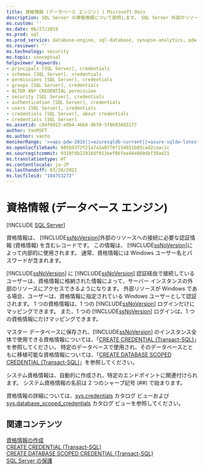 ```yaml
---
title: 資格情報 (データベース エンジン) | Microsoft Docs
description: SQL Server の資格情報について説明します。 SQL Server 外部のリソースへの接続に必要な認証情報について理解します。
ms.custom: ''
ms.date: 06/27/2019
ms.prod: sql
ms.prod_service: database-engine, sql-database, synapse-analytics, pdw
ms.reviewer: ''
ms.technology: security
ms.topic: conceptual
helpviewer_keywords:
- principals [SQL Server], credentials
- schemas [SQL Server], credentials
- permissions [SQL Server], credentials
- groups [SQL Server], credentials
- ALTER ANY CREDENTIAL permission
- security [SQL Server], credentials
- authentication [SQL Server], credentials
- users [SQL Server], credentials
- credentials [SQL Server], about credentials
- credentials [SQL Server]
ms.assetid: c8df6022-e0b4-46b8-9670-3f86938d3177
author: VanMSFT
ms.author: vanto
monikerRange: '>=aps-pdw-2016||=azuresqldb-current||=azure-sqldw-latest||>=sql-server-2016||>=sql-server-linux-2017||=azuresqldb-mi-current'
ms.openlocfilehash: 605b9373f21a7a1a0776f154851b03cad2caac1c
ms.sourcegitcommit: 0310fdb22916df013eef86fee44e660dbf39ad21
ms.translationtype: HT
ms.contentlocale: ja-JP
ms.lasthandoff: 03/20/2021
ms.locfileid: "104753272"
---
```

# <a name="credentials-database-engine"></a>資格情報 (データベース エンジン)

[!INCLUDE [SQL Server](../../../includes/applies-to-version/sql-asdb-asdbmi-asa-pdw.md)]

  資格情報は、 [!INCLUDE[ssNoVersion](../../../includes/ssnoversion-md.md)]外部のリソースへの接続に必要な認証情報 (資格情報) を含むレコードです。 この情報は、 [!INCLUDE[ssNoVersion](../../../includes/ssnoversion-md.md)]によって内部的に使用されます。 通常、資格情報には Windows ユーザー名とパスワードが含まれます。  
  
 [!INCLUDE[ssNoVersion](../../../includes/ssnoversion-md.md)] に [!INCLUDE[ssNoVersion](../../../includes/ssnoversion-md.md)] 認証経由で接続しているユーザーは、資格情報に格納された情報によって、サーバー インスタンスの外部のリソースにアクセスできるようになります。 外部リソースが Windows である場合、ユーザーは、資格情報に指定されている Windows ユーザーとして認証されます。 1 つの資格情報は、1 つの [!INCLUDE[ssNoVersion](../../../includes/ssnoversion-md.md)] ログインだけにマッピングできます。 また、1 つの [!INCLUDE[ssNoVersion](../../../includes/ssnoversion-md.md)] ログインは、1 つの資格情報にだけマッピングできます。  
  
 マスター データベースに保存され、[!INCLUDE[ssNoVersion](../../../includes/ssnoversion-md.md)] のインスタンス全体で使用できる資格情報については、「[CREATE CREDENTIAL &#40;Transact-SQL&#41;](../../../t-sql/statements/create-credential-transact-sql.md)」を参照してください。 特定のデータベースで使用され、そのデータベースとともに移植可能な資格情報については、「[CREATE DATABASE SCOPED CREDENTIAL &#40;Transact-SQL&#41;](../../../t-sql/statements/create-database-scoped-credential-transact-sql.md)」を参照してください。  
  
 システム資格情報は、自動的に作成され、特定のエンドポイントに関連付けられます。 システム資格情報の名前は 2 つのシャープ記号 (##) で始まります。  
  
 資格情報の詳細については、[sys.credentials](../../../relational-databases/system-catalog-views/sys-credentials-transact-sql.md) カタログ ビューおよび [sys.database_scoped_credentials](../../../relational-databases/system-catalog-views/sys-database-scoped-credentials-transact-sql.md) カタログ ビューを参照してください。  
  
## <a name="related-content"></a>関連コンテンツ  
 [資格情報の作成](../../../relational-databases/security/authentication-access/create-a-credential.md)   
 [CREATE CREDENTIAL &#40;Transact-SQL&#41;](../../../t-sql/statements/create-credential-transact-sql.md)   
 [CREATE DATABASE SCOPED CREDENTIAL &#40;Transact-SQL&#41;](../../../t-sql/statements/create-database-scoped-credential-transact-sql.md)  
 [SQL Server の保護](../../../relational-databases/security/securing-sql-server.md)  
  
  

